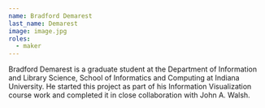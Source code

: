 ```yaml
---
name: Bradford Demarest
last_name: Demarest
image: image.jpg
roles:
  - maker
---
```

Bradford Demarest is a graduate student at the Department of Information and Library Science, School of Informatics and Computing at Indiana University. He started this project as part of his Information Visualization course work and completed it in close collaboration with John A. Walsh.
